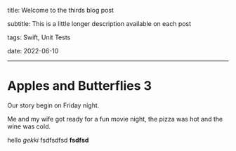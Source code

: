 title: Welcome to the thirds blog post

subtitle: This is a little longer description available on each post

tags: Swift, Unit Tests

date: 2022-06-10

---

# Apples and Butterflies 3
Our story begin on Friday night.

Me and my wife got ready for a fun movie night, the pizza was hot and the wine was cold.

hello *gekki* fsdfsdfsd **fsdfsd**
